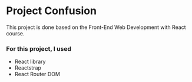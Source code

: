 # Project Confusion

This project is done based on the Front-End Web Development with React course.

### For this project, I used

- React library
- Reactstrap
- React Router DOM


